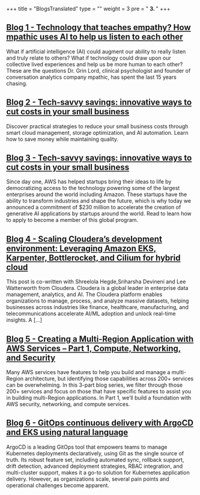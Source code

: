 +++
title = "BlogsTranslated"
type = ""
weight = 3
pre = " <b> 3. </b> "
+++

## [Blog 1 - Technology that teaches empathy? How mpathic uses AI to help us listen to each other](3-blogstranslated/3.1-blog1/)
What if artificial intelligence (AI) could augment our ability to really listen and truly relate to others? What if technology could draw upon our collective lived experiences and help us be more human to each other? These are the questions Dr. Grin Lord, clinical psychologist and founder of conversation analytics company mpathic, has spent the last 15 years chasing.

## [Blog 2 - Tech-savvy savings: innovative ways to cut costs in your small business](3-blogstranslated/3.2-blog2/)
Discover practical strategies to reduce your small business costs through smart cloud management, storage optimization, and AI automation. Learn how to save money while maintaining quality.

## [Blog 3 - Tech-savvy savings: innovative ways to cut costs in your small business](3-blogstranslated/3.3-blog3/)
Since day one, AWS has helped startups bring their ideas to life by democratizing access to the technology powering some of the largest enterprises around the world including Amazon. These startups have the ability to transform industries and shape the future, which is why today we announced a commitment of $230 million to accelerate the creation of generative AI applications by startups around the world. Read to learn how to apply to become a member of this global program.

## [Blog 4 - Scaling Cloudera’s development environment: Leveraging Amazon EKS, Karpenter, Bottlerocket, and Cilium for hybrid cloud](3-blogstranslated/3.4-blog4/)
This post is co-written with Shreelola Hegde,Sriharsha Devineni and Lee Watterworth from Cloudera. Cloudera is a global leader in enterprise data management, analytics, and AI. The Cloudera platform enables organizations to manage, process, and analyze massive datasets, helping businesses across industries like finance, healthcare, manufacturing, and telecommunications accelerate AI/ML adoption and unlock real-time insights. A […]

## [Blog 5 - Creating a Multi-Region Application with AWS Services – Part 1, Compute, Networking, and Security](3-blogstranslated/3.5-blog5/)
Many AWS services have features to help you build and manage a multi-Region architecture, but identifying those capabilities across 200+ services can be overwhelming. In this 3-part blog series, we filter through those 200+ services and focus on those that have specific features to assist you in building multi-Region applications. In Part 1, we’ll build a foundation with AWS security, networking, and compute services.


## [Blog 6 - GitOps continuous delivery with ArgoCD and EKS using natural language](3-blogstranslated/3.6-blog6/)
ArgoCD is a leading GitOps tool that empowers teams to manage Kubernetes deployments declaratively, using Git as the single source of truth. Its robust feature set, including automated sync, rollback support, drift detection, advanced deployment strategies, RBAC integration, and multi-cluster support, makes it a go-to solution for Kubernetes application delivery. However, as organizations scale, several pain points and operational challenges become apparent.